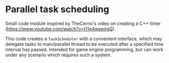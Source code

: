 # Parallel task scheduling

Small code module inspired by TheCerno's video on creating a C++ timer (https://www.youtube.com/watch?v=t11q4qgwngQ).

This code creates a `TaskScheduler` with a convenient interface, which may delegate tasks to main/parallel thread to
be executed after a specified time interval has passed. Intended for game engine programming, but can work under any
scenario which requires such a system.

